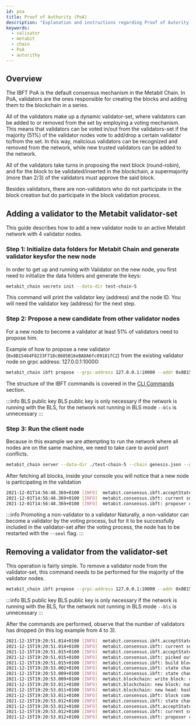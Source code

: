 ```yaml
---
id: poa
title: Proof of Authority (PoA)
description: "Explanation and instructions regarding Proof of Autority."
keywords:
  - valisator
  - metabit
  - chain
  - PoA
  - autorithy
---
```


## Overview

The IBFT PoA is the default consensus mechanism in the Metabit Chain. In PoA, validators are the ones responsible for creating the blocks and adding them to the blockchain in a series.

All of the validators make up a dynamic validator-set, where validators can be added to or removed from the set by employing a voting mechanism. This means that validators can be voted in/out from the validators-set if the majority (51%) of the validator nodes vote to add/drop a certain validator to/from the set. In this way, malicious validators can be recognized and removed from the network, while new trusted validators can be added to the network.

All of the validators take turns in proposing the next block (round-robin), and for the block to be validated/inserted in the blockchain, a supermajority (more than 2/3) of the validators must approve the said block.

Besides validators, there are non-validators who do not participate in the block creation but do participate in the block validation process.

## Adding a validator to the Metabit validator-set

This guide describes how to add a new validator node to an active Metabit network with 4 validator nodes.

### Step 1: Initialize data folders for Metabit Chain and generate validator keys​ for the new node

In order to get up and running with Validator on the new node, you first need to initialize the data folders and generate the keys:

````bash
metabit_chain secrets init --data-dir test-chain-5
````

This command will print the validator key (address) and the node ID. You will need the validator key (address) for the next step.

### Step 2: Propose a new candidate from other validator nodes

For a new node to become a validator at least 51% of validators need to propose him.

Example of how to propose a new validator (`0x8B15464F8233F718c8605B16eBADA6fc09181fC2`) from the existing validator node on grpc address: 127.0.0.1:10000:

````bash
metabit_chain ibft propose --grpc-address 127.0.0.1:10000 --addr 0x8B15464F8233F718c8605B16eBADA6fc09181fC2 --bls 0x9952735ca14734955e114a62e4c26a90bce42b4627a393418372968fa36e73a0ef8db68bba11ea967ff883e429b3bfdf --vote auth
````

The structure of the IBFT commands is covered in the [CLI Commands](/docs/edge/get-started/cli-commands) section.

:::info BLS public key
BLS public key is only necessary if the network is running with the BLS, for the network not running in BLS mode `--bls` is unnecessary
:::

### Step 3: Run the client node

Because in this example we are attempting to run the network where all nodes are on the same machine, we need to take care to avoid port conflicts. 

````bash
metabit_chain server --data-dir ./test-chain-5 --chain genesis.json --grpc-address :50000 --libp2p :50001 --jsonrpc :50002 --seal
````

After fetching all blocks, inside your console you will notice that a new node is participating in the validation

````bash
2021-12-01T14:56:48.369+0100 [INFO]  metabit.consensus.ibft.acceptState: Accept state: sequence=4004
2021-12-01T14:56:48.369+0100 [INFO]  metabit.consensus.ibft: current snapshot: validators=5 votes=0
2021-12-01T14:56:48.369+0100 [INFO]  metabit.consensus.ibft: proposer calculated: proposer=0x8B15464F8233F718c8605B16eBADA6fc09181fC2 block=4004
````

:::info Promoting a non-validator to a validator 
Naturally, a non-validator can become a validator by the voting process, but for it to be successfully included in the validator-set after the voting process, the node has to be restarted with the `--seal` flag.
:::

## Removing a validator from the validator-set

This operation is fairly simple. To remove a validator node from the validator-set, this command needs to be performed for the majority of the validator nodes.

````bash
metabit_chain ibft propose --grpc-address 127.0.0.1:10000 --addr 0x8B15464F8233F718c8605B16eBADA6fc09181fC2 --bls 0x9952735ca14734955e114a62e4c26a90bce42b4627a393418372968fa36e73a0ef8db68bba11ea967ff883e429b3bfdf --vote drop
````

:::info BLS public key
BLS public key is only necessary if the network is running with the BLS, for the network not running in BLS mode `--bls` is unnecessary
:::

After the commands are performed, observe that the number of validators has dropped (in this log example from 4 to 3).

````bash
2021-12-15T19:20:51.014+0100 [INFO]  metabit.consensus.ibft.acceptState: Accept state: sequence=2399 round=1
2021-12-15T19:20:51.014+0100 [INFO]  metabit.consensus.ibft: current snapshot: validators=4 votes=2
2021-12-15T19:20:51.015+0100 [INFO]  metabit.consensus.ibft.acceptState: we are the proposer: block=2399
2021-12-15T19:20:51.015+0100 [INFO]  metabit.consensus.ibft: picked out txns from pool: num=0 remaining=0
2021-12-15T19:20:51.015+0100 [INFO]  metabit.consensus.ibft: build block: number=2399 txns=0
2021-12-15T19:20:53.002+0100 [INFO]  metabit.consensus.ibft: state change: new=ValidateState
2021-12-15T19:20:53.009+0100 [INFO]  metabit.consensus.ibft: state change: new=CommitState
2021-12-15T19:20:53.009+0100 [INFO]  metabit.blockchain: write block: num=2399 parent=0x768b3bdf26cdc770525e0be549b1fddb3e389429e2d302cb52af1722f85f798c
2021-12-15T19:20:53.011+0100 [INFO]  metabit.blockchain: new block: number=2399 hash=0x6538286881d32dc7722dd9f64b71ec85693ee9576e8a2613987c4d0ab9d83590 txns=0 generation_time_in_sec=2
2021-12-15T19:20:53.011+0100 [INFO]  metabit.blockchain: new head: hash=0x6538286881d32dc7722dd9f64b71ec85693ee9576e8a2613987c4d0ab9d83590 number=2399
2021-12-15T19:20:53.011+0100 [INFO]  metabit.consensus.ibft: block committed: sequence=2399 hash=0x6538286881d32dc7722dd9f64b71ec85693ee9576e8a2613987c4d0ab9d83590 validators=4 rounds=1 committed=3
2021-12-15T19:20:53.012+0100 [INFO]  metabit.consensus.ibft: state change: new=AcceptState
2021-12-15T19:20:53.012+0100 [INFO]  metabit.consensus.ibft.acceptState: Accept state: sequence=2400 round=1
2021-12-15T19:20:53.012+0100 [INFO]  metabit.consensus.ibft: current snapshot: validators=3 votes=0
2021-12-15T19:20:53.012+0100 [INFO]  metabit.consensus.ibft: proposer calculated: proposer=0xea21efC826F4f3Cb5cFc0f986A4d69C095c2838b block=2400
````
